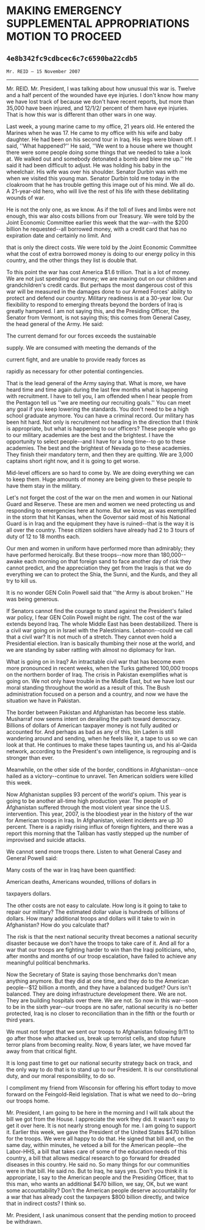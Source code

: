 # MAKING EMERGENCY SUPPLEMENTAL APPROPRIATIONS MOTION TO PROCEED
## `4e8b342fc9cdbcec6c7c6590ba22cdb5`
`Mr. REID — 15 November 2007`

---


Mr. REID. Mr. President, I was talking about how unusual this war is. 
Twelve and a half percent of the wounded have eye injuries. I don't 
know how many we have lost track of because we don't have recent 
reports, but more than 35,000 have been injured, and 12/1/2/ percent of 
them have eye injuries. That is how this war is different than other 
wars in one way.

Last week, a young marine came to my office, 21 years old. He entered 
the Marines when he was 17. He came to my office with his wife and baby 
daughter. He had been on his second tour in Iraq. His legs were blown 
off. I said, ''What happened?'' He said, ''We went to a house where we 
thought there were some people doing some things that we needed to take 
a look at. We walked out and somebody detonated a bomb and blew me 
up.'' He said it had been difficult to adjust. He was holding his baby 
in the wheelchair. His wife was over his shoulder. Senator Durbin was 
with me when we visited this young man. Senator Durbin told me today in 
the cloakroom that he has trouble getting this image out of his mind. 
We all do. A 21-year-old hero, who will live the rest of his life with 
these debilitating wounds of war.

He is not the only one, as we know. As if the toll of lives and limbs 
were not enough, this war also costs billions from our Treasury. We 
were told by the Joint Economic Committee earlier this week that the 
war--with the $200 billion he requested--all borrowed money, with a 
credit card that has no expiration date and certainly no limit. And


that is only the direct costs. We were told by the Joint Economic 
Committee what the cost of extra borrowed money is doing to our energy 
policy in this country, and the other things they list is double that.

To this point the war has cost America $1.6 trillion. That is a lot 
of money. We are not just spending our money; we are maxing out on our 
children and grandchildren's credit cards. But perhaps the most 
dangerous cost of this war will be measured in the damages done to our 
Armed Forces' ability to protect and defend our country. Military 
readiness is at a 30-year low. Our flexibility to respond to emerging 
threats beyond the borders of Iraq is greatly hampered. I am not saying 
this, and the Presiding Officer, the Senator from Vermont, is not 
saying this; this comes from General Casey, the head general of the 
Army. He said:




 The current demand for our forces exceeds the sustainable 


 supply. We are consumed with meeting the demands of the 


 current fight, and are unable to provide ready forces as 


 rapidly as necessary for other potential contingencies.


That is the lead general of the Army saying that. What is more, we 
have heard time and time again during the last few months what is 
happening with recruitment. I have to tell you, I am offended when I 
hear people from the Pentagon tell us ''we are meeting our recruiting 
goals.'' You can meet any goal if you keep lowering the standards. You 
don't need to be a high school graduate anymore. You can have a 
criminal record. Our military has been hit hard. Not only is 
recruitment not heading in the direction that I think is appropriate, 
but what is happening to our officers? These people who go to our 
military academies are the best and the brightest. I have the 
opportunity to select people--and I have for a long time--to go to 
these academies. The best and the brightest of Nevada go to these 
academies. They finish their mandatory term, and then they are 
quitting. We are 3,000 captains short right now, and it is going to get 
worse.

Mid-level officers are so hard to come by. We are doing everything we 
can to keep them. Huge amounts of money are being given to these people 
to have them stay in the military.

Let's not forget the cost of the war on the men and women in our 
National Guard and Reserve. These are men and women we need protecting 
us and responding to emergencies here at home. But we know, as was 
exemplified in the storm that hit Kansas, when the Governor said most 
of his National Guard is in Iraq and the equipment they have is 
ruined--that is the way it is all over the country. These citizen 
soldiers have already had 2 to 3 tours of duty of 12 to 18 months each.

Our men and women in uniform have performed more than admirably; they 
have performed heroically. But these troops--now more than 180,000--
awake each morning on that foreign sand to face another day of risk 
they cannot predict, and the appreciation they get from the Iraqis is 
that we do everything we can to protect the Shia, the Sunni, and the 
Kurds, and they all try to kill us.

It is no wonder GEN Colin Powell said that ''the Army is about 
broken.'' He was being generous.

If Senators cannot find the courage to stand against the President's 
failed war policy, I fear GEN Colin Powell might be right. The cost of 
the war extends beyond Iraq. The whole Middle East has been 
destabilized. There is a civil war going on in Israel with the 
Palestinians. Lebanon--could we call that a civil war? It is not much 
of a stretch. They cannot even hold a Presidential election. Iran is 
basically thumbing their nose at the world, and we are standing by 
saber rattling with almost no diplomacy for Iran.

What is going on in Iraq? An intractable civil war that has become 
even more pronounced in recent weeks, when the Turks gathered 100,000 
troops on the northern border of Iraq. The crisis in Pakistan 
exemplifies what is going on. We not only have trouble in the Middle 
East, but we have lost our moral standing throughout the world as a 
result of this. The Bush administration focused on a person and a 
country, and now we have the situation we have in Pakistan.

The border between Pakistan and Afghanistan has become less stable. 
Musharraf now seems intent on derailing the path toward democracy. 
Billions of dollars of American taxpayer money is not fully audited or 
accounted for. And perhaps as bad as any of this, bin Laden is still 
wandering around and sending, when he feels like it, a tape to us so we 
can look at that. He continues to make these tapes taunting us, and his 
al-Qaida network, according to the President's own intelligence, is 
regrouping and is stronger than ever.


Meanwhile, on the other side of the border, conditions in 
Afghanistan--once hailed as a victory--continue to unravel. Ten 
American soldiers were killed this week.

Now Afghanistan supplies 93 percent of the world's opium. This year 
is going to be another all-time high production year. The people of 
Afghanistan suffered through the most violent year since the U.S. 
intervention. This year, 2007, is the bloodiest year in the history of 
the war for American troops in Iraq. In Afghanistan, violent incidents 
are up 30 percent. There is a rapidly rising influx of foreign 
fighters, and there was a report this morning that the Taliban has 
vastly stepped up the number of improvised and suicide attacks.

We cannot send more troops there. Listen to what General Casey and 
General Powell said:




 Many costs of the war in Iraq have been quantified: 


 American deaths, Americans wounded, trillions of dollars in 


 taxpayers dollars.


The other costs are not easy to calculate. How long is it going to 
take to repair our military? The estimated dollar value is hundreds of 
billions of dollars. How many additional troops and dollars will it 
take to win in Afghanistan? How do you calculate that?

The risk is that the next national security threat becomes a national 
security disaster because we don't have the troops to take care of it. 
And all for a war that our troops are fighting harder to win than the 
Iraqi politicians, who, after months and months of our troop 
escalation, have failed to achieve any meaningful political benchmarks.

Now the Secretary of State is saying those benchmarks don't mean 
anything anymore. But they did at one time, and they do to the American 
people--$12 billion a month, and they have a balanced budget? Ours 
isn't balanced. They are doing infrastructure development there. We are 
not. They are building hospitals over there. We are not. So now in this 
war--soon to be in the sixth year--our troops are no safer, national 
security is no better protected, Iraq is no closer to reconciliation 
than in the fifth or the fourth or third years.

We must not forget that we sent our troops to Afghanistan following 
9/11 to go after those who attacked us, break up terrorist cells, and 
stop future terror plans from becoming reality. Now, 6 years later, we 
have moved far away from that critical fight.

It is long past time to get our national security strategy back on 
track, and the only way to do that is to stand up to our President. It 
is our constitutional duty, and our moral responsibility, to do so.

I compliment my friend from Wisconsin for offering his effort today 
to move forward on the Feingold-Reid legislation. That is what we need 
to do--bring our troops home.

Mr. President, I am going to be here in the morning and I will talk 
about the bill we got from the House. I appreciate the work they did. 
It wasn't easy to get it over here. It is not nearly strong enough for 
me. I am going to support it. Earlier this week, we gave the President 
of the United States $470 billion for the troops. We were all happy to 
do that. He signed that bill and, on the same day, within minutes, he 
vetoed a bill for the American people--the Labor-HHS, a bill that takes 
care of some of the education needs of this country, a bill that allows 
medical research to go forward for dreaded diseases in this country. He 
said no. So many things for our communities were in that bill. He said 
no. But to Iraq, he says yes. Don't you think it is appropriate, I say 
to the American people and the Presiding Officer, that to this man, who 
wants an additional $470 billion, we say, OK, but we want some 
accountability? Don't the American people deserve accountability for a 
war that has already cost the taxpayers $800 billion directly, and 
twice that in indirect costs? I think so.



Mr. President, I ask unanimous consent that the pending motion to 
proceed be withdrawn.